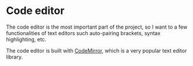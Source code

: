 # Code editor

The code editor is the most important part of the project, so I want to a few functionalities of text editors such auto-pairing brackets, syntax highlighting, etc.

The code editor is built with [CodeMirror](https://codemirror.net/), which is a very popular text editor library.
